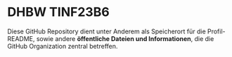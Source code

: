 # DHBW TINF23B6

Diese GitHub Repository dient unter Anderem als Speicherort für die Profil-README, sowie andere **öffentliche Dateien und Informationen**, die die GitHub Organization zentral betreffen.
